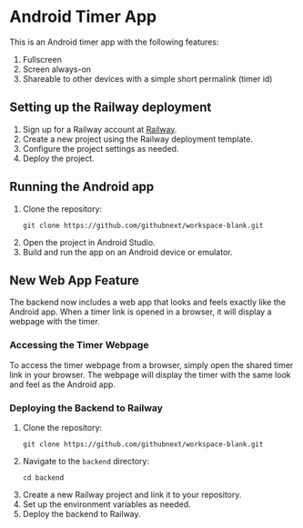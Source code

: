# Android Timer App

This is an Android timer app with the following features:
1. Fullscreen
2. Screen always-on
3. Shareable to other devices with a simple short permalink (timer id)

## Setting up the Railway deployment

1. Sign up for a Railway account at [Railway](https://railway.app/).
2. Create a new project using the Railway deployment template.
3. Configure the project settings as needed.
4. Deploy the project.

## Running the Android app

1. Clone the repository:
   ```
   git clone https://github.com/githubnext/workspace-blank.git
   ```
2. Open the project in Android Studio.
3. Build and run the app on an Android device or emulator.

## New Web App Feature

The backend now includes a web app that looks and feels exactly like the Android app. When a timer link is opened in a browser, it will display a webpage with the timer.

### Accessing the Timer Webpage

To access the timer webpage from a browser, simply open the shared timer link in your browser. The webpage will display the timer with the same look and feel as the Android app.

### Deploying the Backend to Railway

1. Clone the repository:
   ```
   git clone https://github.com/githubnext/workspace-blank.git
   ```
2. Navigate to the `backend` directory:
   ```
   cd backend
   ```
3. Create a new Railway project and link it to your repository.
4. Set up the environment variables as needed.
5. Deploy the backend to Railway.
